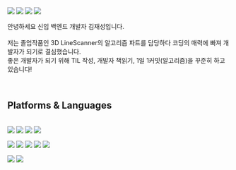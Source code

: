 <div align=left
     
  <p>
    <a href="https://jscript.tistory.com/" target="_blank">
      <img src="https://img.shields.io/badge/Blog-DD0B78?style=flat-square&logo=GitHub%20Sponsors&logoColor=white"/></a>
    <a href="CureLatte:zhqmfkv@naver.com" target="_blank">
      <img src="https://img.shields.io/badge/zhqmfkv@naver.com-EA4335?style=flat-square&logo=Gmail&logoColor=dark"/></a>
    <a href="https://www.linkedin.com/in/%ED%9B%88%ED%9D%AC-%EA%B9%80//" target="_blank">
      <img src="https://img.shields.io/badge/CureLatte-0A66C2?style=flat-square&logo=Linkedin&logoColor=dark"/></a>
    <a href="https://hits.seeyoufarm.com">
      <img src="https://hits.seeyoufarm.com/api/count/incr/badge.svg?url=https%3A%2F%2Fgithub.com%2FCureLatte&count_bg=%2379C83D&title_bg=%23555555&icon=python.svg&icon_color=%23E7E7E7&title=hits&edge_flat=false"/></a>
  </p>
  <p>안녕하세요 신입 백엔드 개발자 김재성입니다.<br/><br/>
  저는 졸업작품인 3D LineScanner의 알고리즘 파트를 담당하다 코딩의 매력에 빠져 개발자가 되기로 결심했습니다.<br/>
  좋은 개발자가 되기 위해 TIL 작성, 개발자 책읽기, 1일 1커밋(알고리즘)을 꾸준히 하고 있습니다!</p><br/>
  
</div>

<div align=left> 

<!--   
  <img height="180em" src="https://github-readme-stats.vercel.app/api?username=CureLatte&show_icons=true&hide_border=true&&count_private=true&include_all_commits=true&theme=github_dark" />   ![Top Langs](https://github-readme-stats.vercel.app/api/top-langs/?username=CureLatte&layout=compact&hide_border=true&theme=github_dark) -->
  
  ## Platforms & Languages
  
  
<p>
  <br>
  <img src="https://img.shields.io/badge/python-3776AB?style=for-the-badge&logo=python&logoColor=white"> 
  <img src="https://img.shields.io/badge/mongoDB-47A248?style=for-the-badge&logo=MongoDB&logoColor=white">
  <img src="https://img.shields.io/badge/django-092E20?style=for-the-badge&logo=django&logoColor=white">
  <img src="https://img.shields.io/badge/flask-000000?style=for-the-badge&logo=flask&logoColor=white">
  <br>  
  
</p>
  
<p>
  <img src="https://img.shields.io/badge/html5-E34F26?style=for-the-badge&logo=html5&logoColor=white"> 
  <img src="https://img.shields.io/badge/css-1572B6?style=for-the-badge&logo=css3&logoColor=white"> 
  <img src="https://img.shields.io/badge/bootstrap-7952B3?style=for-the-badge&logo=bootstrap&logoColor=white">
  <img src="https://img.shields.io/badge/javascript-F7DF1E?style=for-the-badge&logo=javascript&logoColor=black"> 
  <img src="https://img.shields.io/badge/jquery-0769AD?style=for-the-badge&logo=jquery&logoColor=white">
  <br>
</p>

<p>
  <img src="https://img.shields.io/badge/github-181717?style=for-the-badge&logo=github&logoColor=white">
  <img src="https://img.shields.io/badge/git-F05032?style=for-the-badge&logo=git&logoColor=white">
</p>
</div>
</div>
